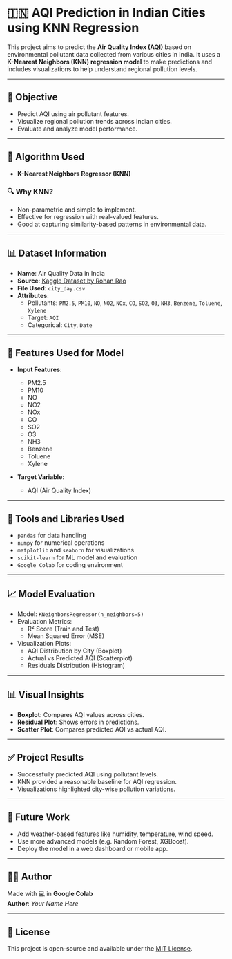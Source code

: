 # 🇮🇳 AQI Prediction in Indian Cities using KNN Regression

This project aims to predict the **Air Quality Index (AQI)** based on environmental pollutant data collected from various cities in India. It uses a **K-Nearest Neighbors (KNN) regression model** to make predictions and includes visualizations to help understand regional pollution levels.

---

## 📌 Objective

- Predict AQI using air pollutant features.
- Visualize regional pollution trends across Indian cities.
- Evaluate and analyze model performance.

---

## 🧠 Algorithm Used

- **K-Nearest Neighbors Regressor (KNN)**

### 🔍 Why KNN?

- Non-parametric and simple to implement.
- Effective for regression with real-valued features.
- Good at capturing similarity-based patterns in environmental data.

---

## 📊 Dataset Information

- **Name**: Air Quality Data in India
- **Source**: [Kaggle Dataset by Rohan Rao](https://www.kaggle.com/datasets/rohanrao/air-quality-data-in-india)
- **File Used**: `city_day.csv`
- **Attributes**:
  - Pollutants: `PM2.5`, `PM10`, `NO`, `NO2`, `NOx`, `CO`, `SO2`, `O3`, `NH3`, `Benzene`, `Toluene`, `Xylene`
  - Target: `AQI`
  - Categorical: `City`, `Date`

---

## 🧪 Features Used for Model

- **Input Features**:
  - PM2.5
  - PM10
  - NO
  - NO2
  - NOx
  - CO
  - SO2
  - O3
  - NH3
  - Benzene
  - Toluene
  - Xylene

- **Target Variable**:
  - AQI (Air Quality Index)

---

## 🧰 Tools and Libraries Used

- `pandas` for data handling
- `numpy` for numerical operations
- `matplotlib` and `seaborn` for visualizations
- `scikit-learn` for ML model and evaluation
- `Google Colab` for coding environment

---

## 📈 Model Evaluation

- Model: `KNeighborsRegressor(n_neighbors=5)`
- Evaluation Metrics:
  - R² Score (Train and Test)
  - Mean Squared Error (MSE)
- Visualization Plots:
  - AQI Distribution by City (Boxplot)
  - Actual vs Predicted AQI (Scatterplot)
  - Residuals Distribution (Histogram)

---

## 📊 Visual Insights

- **Boxplot**: Compares AQI values across cities.
- **Residual Plot**: Shows errors in predictions.
- **Scatter Plot**: Compares predicted AQI vs actual AQI.

---

## ✅ Project Results

- Successfully predicted AQI using pollutant levels.
- KNN provided a reasonable baseline for AQI regression.
- Visualizations highlighted city-wise pollution variations.

---

## 🚀 Future Work

- Add weather-based features like humidity, temperature, wind speed.
- Use more advanced models (e.g. Random Forest, XGBoost).
- Deploy the model in a web dashboard or mobile app.

---

## 👨‍💻 Author

Made with 💻 in **Google Colab**  
**Author**: *Your Name Here*

---

## 📄 License

This project is open-source and available under the [MIT License](LICENSE).
